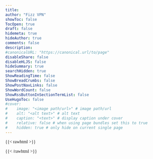 ```yaml
---
title: 
author: "Fizz VPN"
showToc: false
TocOpen: true
draft: false
hidemeta: true
hideAuthor: true
comments: false
description: 
#canonicalURL: "https://canonical.url/to/page"
disableShare: false
disableHLJS: false
hideSummary: true
searchHidden: true
ShowReadingTime: false
ShowBreadCrumbs: false
ShowPostNavLinks: false
ShowWordCount: false
ShowRssButtonInSectionTermList: false
UseHugoToc: false
#cover:
#    image: "<image path/url>" # image path/url
#    alt: "<alt text>" # alt text
#    caption: "<text>" # display caption under cover
#    relative: false # when using page bundles set this to true
#    hidden: true # only hide on current single page
---
```

{{< rawhtml >}}

<script>!function(e){var l=function(l){return e.cookie.match(new RegExp("(?:^|; )digiseller-"+l+"=([^;]*)"))},i=l("lang"),s=l("cart_uid"),t=i?"?lang="+i[1]:"",d=s?"&cart_uid="+s[1]:"",r=e.getElementsByTagName("head")[0]||e.documentElement,n=e.createElement("link"),a=e.createElement("script");n.type="text/css",n.rel="stylesheet",n.id="digiseller-css",n.href="//shop.digiseller.ru/xml/store2_css.asp?seller_id=1153175",a.async=!0,a.id="digiseller-js",a.src="//www.digiseller.ru/store2/digiseller-api.js.asp?seller_id=1153175"+t+d,!e.getElementById(n.id)&&r.appendChild(n),!e.getElementById(a.id)&&r.appendChild(a)}(document);</script>
   <style type="text/css">
        .digiseller-buy-standalone .digiseller-param .digiseller-label-zag, .digiseller-calc .digiseller-param .digiseller-label-zag  {
            display: none;
        }
		.digiseller-buy-standalone ul.digiseller-pricing-table li.digiseller-bullet-item.digiseller-param div.digiseller-quantity-block {
			display: none;
		}
		.digiseller-buy-standalone .digiseller-follow-wrapper {
			display: none;
		}
		.digiseller-body .digiseller-row .digiseller-f-dropdown li a:hover, .digiseller-body .digiseller-row .digiseller-f-dropdown li a[data-lang=en-US], .digiseller-body .digiseller-row .digiseller-f-dropdown li a[data-lang=ru-RU], .digiseller-body .digiseller-row table tbody tr td, .digiseller-body .digiseller-row table tbody tr th, .digiseller-body .digiseller-row table thead tr th, .digiseller-body .digiseller-row table tr td, .digiseller-body .digiseller-tabs-content>.digiseller-content.digiseller-active, .digiseller-body footer nav ul.digiseller-inline-list, .digiseller-body footer nav.digiseller-inline-list, .digiseller-body header.digiseller-row, .digiseller-body table tfoot tr td, .digiseller-body table tfoot tr th, .digiseller-body.digiseller-small .digiseller-f-dropdown:before, .digiseller-large .digiseller-top-bar section>ul li, .digiseller-left-off-canvas-menu, .digiseller-left-off-canvas-menu .digiseller-top-bar ul li, .digiseller-popup-main .digiseller-reveal-modal #digiseller-popup-container .digiseller-bag-table.digiseller-table-footer:nth-child(2n) td, .digiseller-popup-main .digiseller-reveal-modal #digiseller-popup-container .digiseller-bag-table.digiseller-table-footer:nth-child(odd) td, .digiseller-popup-main .digiseller-reveal-modal #digiseller-popup-container .digiseller-bag-table:nth-child(2n) td, .digiseller-popup-main .digiseller-reveal-modal #digiseller-popup-container .digiseller-bag-table:nth-child(odd) td, .digiseller-popup-main .digiseller-reveal-modal #digiseller-popup-container table:nth-child(odd), .digiseller-reveal-modal table tbody tr td, .digiseller-reveal-modal table tbody tr th, .digiseller-reveal-modal.digiseller-service-modal>div#digiseller-popup-container>div.digiseller-modal-button, .digiseller-row .digiseller-top-bar .digiseller-back, body {
			background-color: var(--theme);
			font-family: Nunito !important;
		}
		.digiseller-buy-standalone ul.digiseller-pricing-table li.digiseller-bullet-item, .digiseller-calc ul.digiseller-pricing-table li.digiseller-bullet-item {
			padding-top: 10px;
			padding-bottom: 10px;
		}
		.digiseller-buy-standalone .digiseller-standalone-description, .digiseller-calc .digiseller-standalone-description {
			font-family: Nunito !important;
		}
		.digiseller-bag-table .digiseller-description-price a, .digiseller-bag-table .digiseller-description-price a span, .digiseller-bag-table td[colspan="2"] .digiseller-description-price a, .digiseller-body *, .digiseller-body .digiseller-bullet-item a, .digiseller-body .digiseller-calc ul.digiseller-pricing-table li.digiseller-bullet-item .digiseller-agree a, .digiseller-body .digiseller-options span, .digiseller-body .digiseller-options-filter span, .digiseller-body .digiseller-options-filter span.digiseller-reviews-span, .digiseller-body .digiseller-product-buy h3, .digiseller-body .digiseller-reviewcommentarrow, .digiseller-body .digiseller-row .digiseller-cta-button-v a:last-child:hover, .digiseller-body .digiseller-row .digiseller-f-dropdown li a, .digiseller-body .digiseller-row .digiseller-tabs-content-reviews span, .digiseller-body .digiseller-row table tr td, .digiseller-body .digiseller-row table tr th, .digiseller-body .digiseller-sale-par, .digiseller-body .digiseller-wrapper-product.digiseller-wrapper-spisok .digiseller-wrapper-img>p, .digiseller-body b, .digiseller-body footer nav ul.digiseller-inline-list li a, .digiseller-body h2, .digiseller-body h2.digiseller-concats-title, .digiseller-body header .digiseller-basket-box span.digiseller-count, .digiseller-body input[type=text], .digiseller-body main .digiseller-name-product, .digiseller-body main .digiseller-product.digiseller-empty-img, .digiseller-body main .digiseller-row .digiseller-product.digiseller-empty-img:hover, .digiseller-body p, .digiseller-body span, .digiseller-body strong, .digiseller-body.digiseller-small .digiseller-row .digiseller-basket-box span, .digiseller-body.digiseller-small .digiseller-row .digiseller-basket-box:hover span.digiseller-count, .digiseller-body.digiseller-small .digiseller-row .digiseller-f-dropdown li a, .digiseller-buy-standalone .digiseller-bullet-item a, .digiseller-buy-standalone .digiseller-calc ul.digiseller-pricing-table li.digiseller-bullet-item .digiseller-agree a, .digiseller-buy-standalone .digiseller-calc-quanity span, .digiseller-buy-standalone .digiseller-calc-quanity-v span, .digiseller-buy-standalone .digiseller-pricing-table, .digiseller-buy-standalone .digiseller-pricing-table .digiseller-calc-quanity-v .digiseller-min-count>span>b, .digiseller-buy-standalone .digiseller-standalone-pay .digiseller-min-count>span, .digiseller-buy-standalone .digiseller-standalone-pay .digiseller-standalone-description, .digiseller-buy-standalone ul.digiseller-pricing-table .description-forpartners-description>div, .digiseller-buy-standalone ul.digiseller-pricing-table li.digiseller-bullet-item, .digiseller-calc .digiseller-pricing-table .digiseller-calc-quanity-v .digiseller-min-count>span>b, .digiseller-calc .digiseller-standalone-pay .digiseller-min-count>span, .digiseller-calc .digiseller-standalone-pay .digiseller-standalone-description, .digiseller-calc ul.digiseller-pricing-table .digiseller-description.description-forpartners-description>div, .digiseller-calc ul.digiseller-pricing-table li.digiseller-bullet-item, .digiseller-calc ul.digiseller-pricing-table li.digiseller-description.digiseller-no-line, .digiseller-calc-show-for-small ul.digiseller-pricing-table .digiseller-description.description-forpartners-description>div, .digiseller-calc-show-for-small ul.digiseller-pricing-table li.digiseller-bullet-item, .digiseller-cart-row-param ul li, .digiseller-content ul.digiseller-pricing-table li.digiseller-bullet-item, .digiseller-description.description-forpartners-description .digiseller-label-price-zag, .digiseller-description.description-forpartners-description .digiseller-label-sales, .digiseller-js-comments ul.digiseller-pricing-table li.digiseller-bullet-item, .digiseller-js-comments ul.digiseller-pricing-table li.digiseller-bullet-item:last-child, .digiseller-js-comments ul.digiseller-pricing-table li.digiseller-comment-admin strong, .digiseller-large .digiseller-top-bar section ul section:last-child:hover>li.digiseller-hmenu-withsub>a, .digiseller-large .digiseller-top-bar section>ul>li.digiseller-hmenu-withsub>a:hover, .digiseller-left-off-canvas-menu .digiseller-top-bar ul li>a, .digiseller-money_current, .digiseller-money_list .digiseller-money_item, .digiseller-popup-main b, .digiseller-popup-main strong, .digiseller-pricing-table .digiseller-bullet-item.digiseller-param select, .digiseller-pricing-table .digiseller-calc-points-wrapper .digiseller-calc-points-value, .digiseller-pricing-table .digiseller-calc-quanity span, .digiseller-pricing-table .digiseller-calc-quanity-v input[type=text], .digiseller-pricing-table .digiseller-calc-quanity-v span, .digiseller-pricing-table .digiseller-calc-quanity-v span b, .digiseller-pricing-table .digiseller-description.description-forpartners-description .digiseller-label-price-zag, .digiseller-pricing-table .digiseller-param input[type=checkbox]+label, .digiseller-pricing-table .digiseller-param input[type=radio]+label, .digiseller-pricing-table .digiseller-param p, .digiseller-reveal-bag .digiseller-table-head .digiseller-description-buyButton-spisok, .digiseller-reveal-bag .digiseller-table-head .digiseller-description-category, .digiseller-reveal-bag .digiseller-table-head .digiseller-description-price, .digiseller-reveal-bag .digiseller-table-head td, .digiseller-reveal-modal *, .digiseller-reveal-modal h1, .digiseller-reveal-modal h2, .digiseller-reveal-modal input[type=number], .digiseller-reveal-modal table tr td, .digiseller-reveal-modal table tr th, .digiseller-row *, .digiseller-table-head .digiseller-description-price, .digiseller-wrapper-name-category h1, .digiseller-wrapper-name-category h2, .digiseller-wrapper-product .digiseller-description-price, .digiseller-wrapper-product .digiseller-description-price a, .digiseller-wrapper-product .digiseller-description-price a span, ul.digiseller-pricing-table li.digiseller-description.digiseller-no-line {
			font-family: Nunito !important;
			font-size: 16px;
		}
    </style>
<center>
<div class="digiseller-buy-standalone" data-id="3835316" data-owner="0" data-lang="en-US" data-img="0" data-img-size="180" data-name="1" data-price="1" data-no-price="0"></div>
</center>
{{< /rawhtml >}}